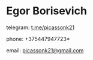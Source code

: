# Egor Borisevich

telegram: [t.me/picassonk21](t.me/picassonk21)

phone: +375447947723* 

email: [picassonk21@gmail.com](picassonk21@gmail.com)
